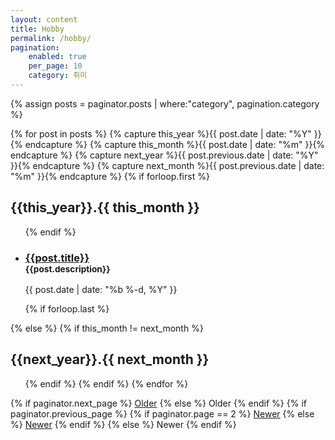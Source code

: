 ```yaml
---
layout: content
title: Hobby
permalink: /hobby/
pagination:
    enabled: true
    per_page: 10
    category: 취미
---
```


{% assign posts = paginator.posts | where:"category", pagination.category %}

<section class="c-archives">
  <link rel="shortcut icon" href="">
  {% for post in posts  %}
  {% capture this_year %}{{ post.date | date: "%Y" }}{% endcapture %}
  {% capture this_month %}{{ post.date | date: "%m" }}{% endcapture %}
  {% capture next_year %}{{ post.previous.date | date: "%Y" }}{% endcapture %}
  {% capture next_month %}{{ post.previous.date | date: "%m" }}{% endcapture %}
  {% if forloop.first %}
  <h2 class="c-archives__year" id="{{ this_year }}-{{ this_month }}-ref">{{this_year}}.{{ this_month }}</h2>
  <ul class="c-archives__list">
    {% endif %}
    <li class="c-archives__item">
      <h3>
        <a href="{{ post.url | prepend: site.baseurl }}">{{post.title}}</a>
        <br>
        <small>{{post.description}}</small>
      </h3>
      <p>{{ post.date | date: "%b %-d, %Y" }}</p>
    </li>
    {% if forloop.last %}
  </ul>
  {% else %}
  {% if this_month != next_month %}
</ul>
<h2 class="c-archives__year" id="{{ next_year }}-{{ next_month }}-ref">{{next_year}}.{{ next_month }}</h2>
<ul class="c-archives__list">
  {% endif %}
  {% endif %}
  {% endfor %}
</section>

<div class="pagination">
  {% if paginator.next_page %}
    <a class="pagination-item older" href="{{ paginator.next_page_path | absolute_url }}">Older</a>
  {% else %}
    <span class="pagination-item older">Older</span>
  {% endif %}
  {% if paginator.previous_page %}
    {% if paginator.page == 2 %}
      <a class="pagination-item newer" href="{{ '/' | absolute_url }}">Newer</a>
    {% else %}
      <a class="pagination-item newer" href="{{ paginator.previous_page_path | absolute_url }}">Newer</a>
    {% endif %}
  {% else %}
    <span class="pagination-item newer">Newer</span>
  {% endif %}
</div>
